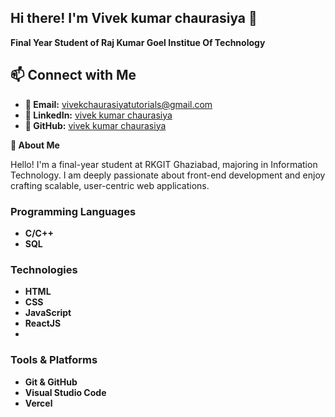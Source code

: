 ## Hi there! I'm Vivek kumar chaurasiya 👋
**Final Year Student of Raj Kumar Goel Institue Of Technology**

## 📫 Connect with Me

- **📧 Email:** [vivekchaurasiyatutorials@gmail.com](mailto:vivekchaurasiyatutorials@gmail.com)
- **🔗 LinkedIn:** [vivek kumar chaurasiya](https://www.linkedin.com/in/vivekchaurasiya12/)
- **💼 GitHub:** [vivek kumar chaurasiya](https://github.com/vivekchaurasiya12)

**🌟 About Me**

Hello! I'm a final-year student at RKGIT Ghaziabad, majoring in Information Technology. I am deeply passionate about front-end development and enjoy crafting scalable, user-centric web applications.

### Programming Languages

* **C/C++**
* **SQL**

### Technologies

* **HTML**
* **CSS**
* **JavaScript**
* **ReactJS**
* 
### Tools & Platforms

* **Git & GitHub**
* **Visual Studio Code**
* **Vercel**
